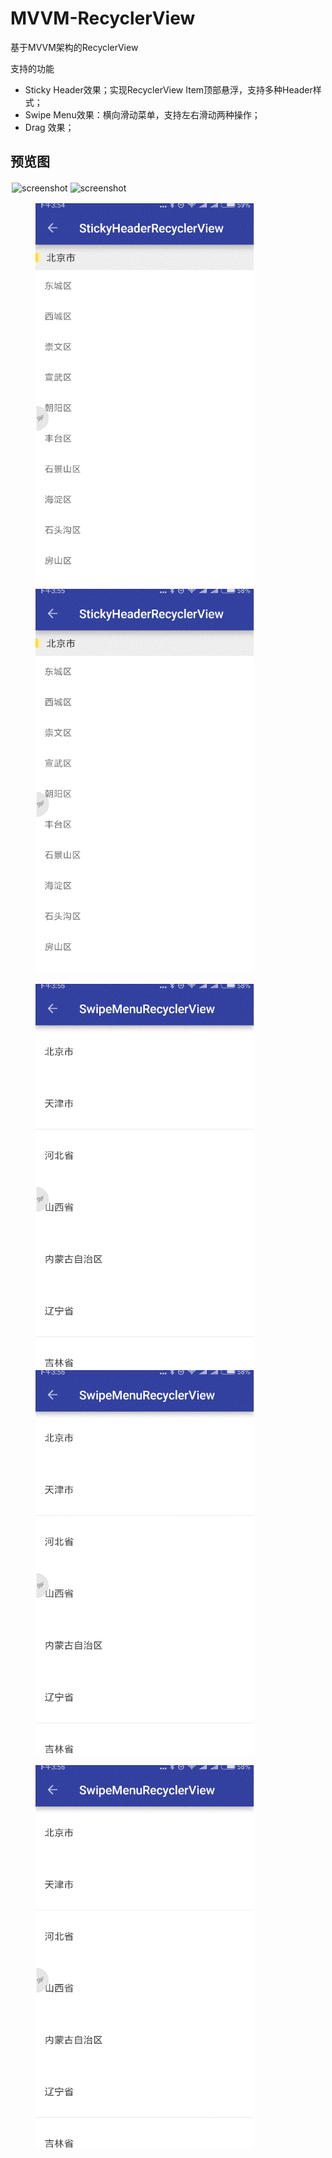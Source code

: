 # MVVM-RecyclerView
基于MVVM架构的RecyclerView

支持的功能
  
 - Sticky Header效果；实现RecyclerView Item顶部悬浮，支持多种Header样式；  
 - Swipe Menu效果：横向滑动菜单，支持左右滑动两种操作；
 - Drag 效果；

## 预览图  

<div style="float:left;border:solid 1px 000;margin:2px;">
	<img src="http://img.blog.csdn.net/20160616131539493" alt="screenshot" title="screenshot" width="250" height="436" ></div>
<div style="float:left;border:solid 1px 000;margin:2px;">
	<img src="http://img.blog.csdn.net/20160616131603337" alt="screenshot" title="screenshot" width="250" height="436" ></div>
<div style="clear:both;"></div>

<figure class="half">
    <a href="screenshots/20170917_155444.gif"><img src="screenshots/20170917_155444.gif" width = "350"></a>
    <a href="screenshots/20170917_155550.gif"><img src="screenshots/20170917_155550.gif" width = "350"></a>
</figure>  


<figure class="half">
    <a href="screenshots/20170917_155618.gif"><img src="screenshots/20170917_155618.gif" width = "350"></a>
    <a href="screenshots/20170917_155634.gif"><img src="screenshots/20170917_155634.gif" width = "350"></a>
</figure>  


<figure class="half">
    <a href="screenshots/20170917_155634.gif"><img src="screenshots/20170917_155634.gif" width = "350"></a>
</figure>

